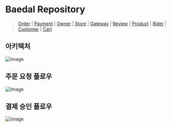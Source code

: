 # Baedal Repository

> [Order](https://github.com/Project-Baedal/order) | 
[Payment](https://github.com/Project-Baedal/payment) |
[Owner](https://github.com/Project-Baedal/owner) |
[Store](https://github.com/Project-Baedal/store) |
[Gateway](https://github.com/Project-Baedal/gateway) |
[Review](https://github.com/Project-Baedal/review) |
[Product](https://github.com/Project-Baedal/product) | 
[Rider](https://github.com/Project-Baedal/rider) |
[Customer](https://github.com/Project-Baedal/customer) |
[Cart](https://github.com/Project-Baedal/cart)


## 아키텍처
![Image](https://github.com/user-attachments/assets/52f1753f-13fd-4fee-9cf8-6710f6d675be)

## 주문 요청 플로우
![Image](https://github.com/user-attachments/assets/a3e570c8-acdc-44fd-8c3c-a2cf22c44fb9)

## 결제 승인 플로우
![Image](https://github.com/user-attachments/assets/b8956fe7-78c2-4843-a223-d1513a9bc5af)